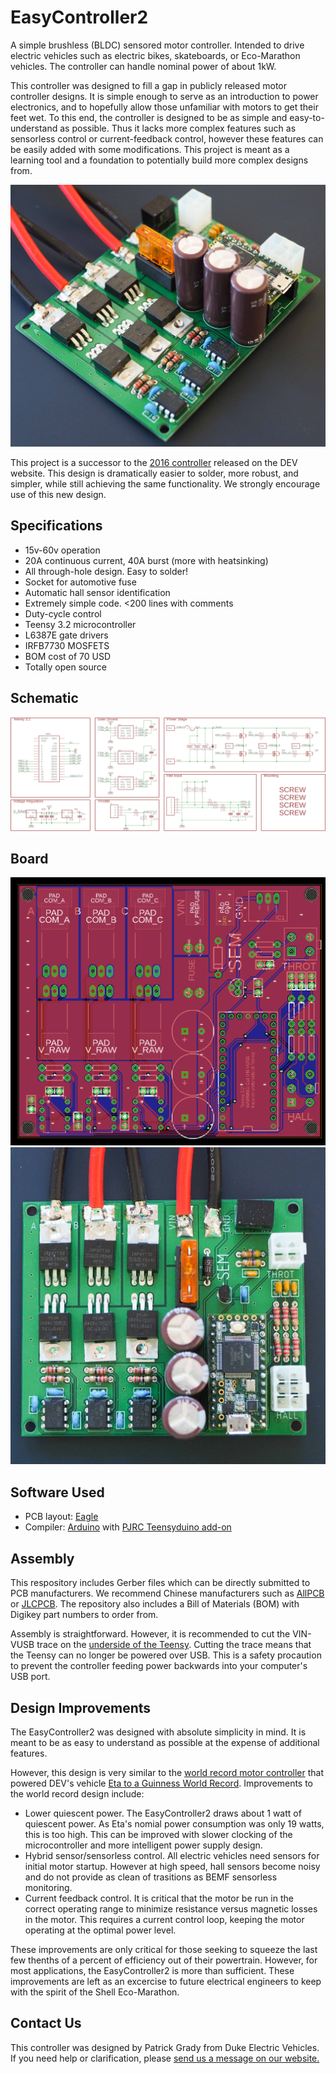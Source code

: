# EasyController2

A simple brushless (BLDC) sensored motor controller. Intended to drive electric vehicles such as electric bikes, skateboards, or Eco-Marathon vehicles. The controller can handle nominal power of about 1kW.

This controller was designed to fill a gap in publicly released motor controller designs. It is simple enough to serve as an introduction to power electronics, and to hopefully allow those unfamiliar with motors to get their feet wet. To this end, the controller is designed to be as simple and easy-to-understand as possible. Thus it lacks more complex features such as sensorless control or current-feedback control, however these features can be easily added with some modifications. This project is meant as a learning tool and a foundation to potentially build more complex designs from.

![Assembled Controller](/docs/side.jpg)

This project is a successor to the [2016 controller](http://www.duke-ev.org/blog/2016/11/27/the-2016-motor-controller) released on the DEV website. This design is dramatically easier to solder, more robust, and simpler, while still achieving the same functionality. We strongly encourage use of this new design.

## Specifications
* 15v-60v operation
* 20A continuous current, 40A burst (more with heatsinking)
* All through-hole design. Easy to solder!
* Socket for automotive fuse
* Automatic hall sensor identification
* Extremely simple code. <200 lines with comments
* Duty-cycle control
* Teensy 3.2 microcontroller
* L6387E gate drivers
* IRFB7730 MOSFETS
* BOM cost of 70 USD
* Totally open source

## Schematic

![Schematic](/docs/schematic.png)

## Board

![Board](/docs/board.png) ![Board](/docs/top.jpg)

## Software Used

* PCB layout: [Eagle](https://www.autodesk.com/products/eagle/free-download)
* Compiler: [Arduino](https://www.arduino.cc/) with [PJRC Teensyduino add-on](https://www.pjrc.com/teensy/td_download.html)

## Assembly

This respository includes Gerber files which can be directly submitted to PCB manufacturers. We recommend Chinese manufacturers such as [AllPCB](https://www.allpcb.com/) or [JLCPCB](https://jlcpcb.com/). The repository also includes a Bill of Materials (BOM) with Digikey part numbers to order from.

Assembly is straightforward. However, it is recommended to cut the VIN-VUSB trace on the [underside of the Teensy](https://www.pjrc.com/teensy/card7b_rev1.pdf). Cutting the trace means that the Teensy can no longer be powered over USB. This is a safety procaution to prevent the controller feeding power backwards into your computer's USB port. 

## Design Improvements

The EasyController2 was designed with absolute simplicity in mind. It is meant to be as easy to understand as possible at the expense of additional features.

However, this design is very similar to the [world record motor controller](https://github.com/DukeElectricVehicles/dev-eagle/tree/master/Controller2019_Guinness) that powered DEV's vehicle [Eta to a Guinness World Record](https://pratt.duke.edu/about/news/duke-student-team-wins-second-guinness-world-record-vehicle-efficiency). Improvements to the world record design include:

* Lower quiescent power. The EasyController2 draws about 1 watt of quiescent power. As Eta's nomial power consumption was only 19 watts, this is too high. This can be improved with slower clocking of the microcontroller and more intelligent power supply design.
* Hybrid sensor/sensorless control. All electric vehicles need sensors for initial motor startup. However at high speed, hall sensors become noisy and do not provide as clean of trasitions as BEMF sensorless monitoring.
* Current feedback control. It is critical that the motor be run in the correct operating range to minimize resistance versus magnetic losses in the motor. This requires a current control loop, keeping the motor operating at the optimal power level.

These improvements are only critical for those seeking to squeeze the last few thenths of a percent of efficiency out of their powertrain. However, for most applications, the EasyController2 is more than sufficient. These improvements are left as an excercise to future electrical engineers to keep with the spirit of the Shell Eco-Marathon.

## Contact Us

This controller was designed by Patrick Grady from Duke Electric Vehicles. If you need help or clarification, please [send us a message on our website.](http://www.duke-ev.org/dev-contact-us)